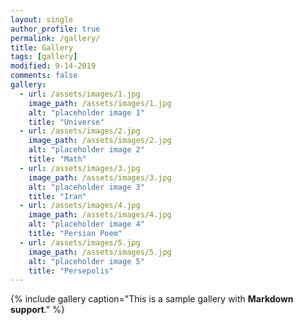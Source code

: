 ```yaml
---
layout: single
author_profile: true
permalink: /gallery/
title: Gallery
tags: [gallery]
modified: 9-14-2019
comments: false
gallery:
  - url: /assets/images/1.jpg
    image_path: /assets/images/1.jpg
    alt: "placeholder image 1"
    title: "Universe"
  - url: /assets/images/2.jpg
    image_path: /assets/images/2.jpg
    alt: "placeholder image 2"
    title: "Math"
  - url: /assets/images/3.jpg
    image_path: /assets/images/3.jpg
    alt: "placeholder image 3"
    title: "Iran"  
  - url: /assets/images/4.jpg
    image_path: /assets/images/4.jpg
    alt: "placeholder image 4"
    title: "Persian Poem"
  - url: /assets/images/5.jpg
    image_path: /assets/images/5.jpg
    alt: "placeholder image 5"
    title: "Persepolis"    
---
```


{% include gallery caption="This is a sample gallery with **Markdown support**." %}


